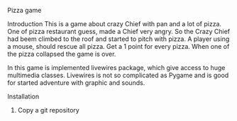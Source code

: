 Pizza game

Introduction
This is a game about crazy Chief with pan and a lot of pizza. One of pizza restaurant guess, made a Chief very angry. So the Crazy Chief had beem climbed to the roof and started to pitch with pizza. 
A player using a mouse, should rescue all pizza. 
Get a 1 point for every pizza.
When one of the pizza collapsed the game is over.

In this game is implemented livewires package, which give access to huge multimedia classes. Livewires is not so complicated as Pygame and is good for started adventure with graphic and sounds.

Installation
1. Copy a git repository



